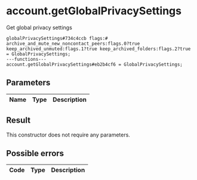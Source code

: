 # account.getGlobalPrivacySettings
Get global privacy settings

```
globalPrivacySettings#734c4ccb flags:# archive_and_mute_new_noncontact_peers:flags.0?true keep_archived_unmuted:flags.1?true keep_archived_folders:flags.2?true = GlobalPrivacySettings;
---functions---
account.getGlobalPrivacySettings#eb2b4cf6 = GlobalPrivacySettings;
```

## Parameters
| Name | Type | Description |
| ---- | :----: | ----------- |


## Result
This constructor does not require any parameters.

## Possible errors
| Code | Type | Description |
| ---- | :----: | ----------- |

